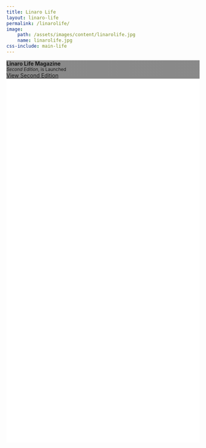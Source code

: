 ```yaml
---
title: Linaro Life
layout: linaro-life
permalink: /linarolife/
image:
    path: /assets/images/content/linarolife.jpg
    name: linarolife.jpg
css-include: main-life
---
```

<div class="row" class="linaro-life" style="height: 1000px; background-color: white;">
        <div class="cover-image" style="background: linear-gradient(
                     rgba(20,20,20, .5),
                     rgba(20,20,20, .5)),
                     url('{% asset_path {{page.image.name}} %}') no-repeat center center fixed;
            background-size: cover;
            -webkit-background-size: cover;
            -moz-background-size: cover;
            -o-background-size: cover;">
            <div class="cover-image-info">
                <strong class="fade-in-one">Linaro Life Magazine</strong><br>
                <small class="fade-in-two"><em>Second Edition</em>, is Launched</small><br>
                <a href="/linarolife/e2/" class="btn btn-linaro-home light btn-lg fade-in-three">View Second Edition</a>
            </div>
        </div>
</div>
